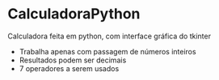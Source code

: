 # CalculadoraPython
Calculadora feita em python, com interface gráfica do tkinter
- Trabalha apenas com passagem de números inteiros
- Resultados podem ser decimais
- 7 operadores a serem usados
